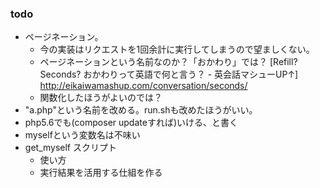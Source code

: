 ### todo

* ページネーション。
    * 今の実装はリクエストを1回余計に実行してしまうので望ましくない。
    * ページネーションという名前なのか？「おかわり」では？
      [Refill? Seconds? おかわりって英語で何と言う？ - 英会話マシューUP↑] http://eikaiwamashup.com/conversation/seconds/
    * 関数化したほうがよいのでは？
* "a.php"という名前を改める。run.shも改めたほうがいい。
* php5.6でも(composer updateすれば)いける、と書く
* myselfという変数名は不味い
* get_myself スクリプト
    * 使い方
    * 実行結果を活用する仕組を作る

